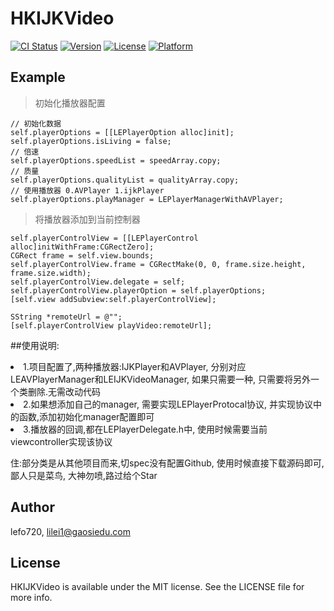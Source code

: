 # HKIJKVideo

[![CI Status](https://img.shields.io/travis/lefo720/HKIJKVideo.svg?style=flat)](https://travis-ci.org/lefo720/HKIJKVideo)
[![Version](https://img.shields.io/cocoapods/v/HKIJKVideo.svg?style=flat)](https://cocoapods.org/pods/HKIJKVideo)
[![License](https://img.shields.io/cocoapods/l/HKIJKVideo.svg?style=flat)](https://cocoapods.org/pods/HKIJKVideo)
[![Platform](https://img.shields.io/cocoapods/p/HKIJKVideo.svg?style=flat)](https://cocoapods.org/pods/HKIJKVideo)

## Example
> 初始化播放器配置
	
	// 初始化数据
    self.playerOptions = [[LEPlayerOption alloc]init];
    self.playerOptions.isLiving = false;
    // 倍速
    self.playerOptions.speedList = speedArray.copy;
    // 质量
    self.playerOptions.qualityList = qualityArray.copy;
    // 使用播放器 0.AVPlayer 1.ijkPlayer
    self.playerOptions.playManager = LEPlayerManagerWithAVPlayer;
    

> 将播放器添加到当前控制器
	
	self.playerControlView = [[LEPlayerControl alloc]initWithFrame:CGRectZero];
    CGRect frame = self.view.bounds;
    self.playerControlView.frame = CGRectMake(0, 0, frame.size.height, frame.size.width);
    self.playerControlView.delegate = self;
    self.playerControlView.playerOption = self.playerOptions;
    [self.view addSubview:self.playerControlView];
    
    SString *remoteUrl = @"";
    [self.playerControlView playVideo:remoteUrl];
	

##使用说明:
<li>1.项目配置了,两种播放器:IJKPlayer和AVPlayer, 分别对应LEAVPlayerManager和LEIJKVideoManager, 如果只需要一种, 只需要将另外一个类删除.无需改动代码
<li>2.如果想添加自己的manager, 需要实现LEPlayerProtocal协议, 并实现协议中的函数,添加初始化manager配置即可
<li>3.播放器的回调,都在LEPlayerDelegate.h中, 使用时候需要当前viewcontroller实现该协议

住:部分类是从其他项目而来,切spec没有配置Github, 使用时候直接下载源码即可, 鄙人只是菜鸟, 大神勿喷,路过给个Star

## Author

lefo720, lilei1@gaosiedu.com

## License

HKIJKVideo is available under the MIT license. See the LICENSE file for more info.
